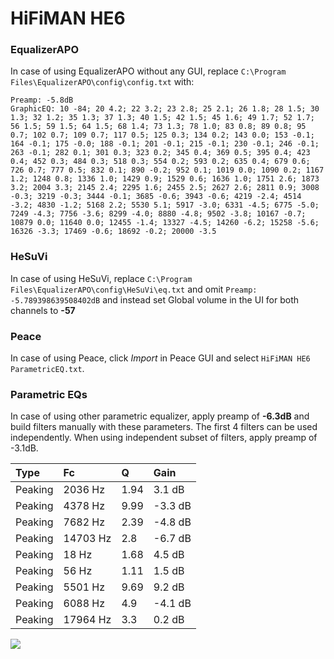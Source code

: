 # HiFiMAN HE6

### EqualizerAPO
In case of using EqualizerAPO without any GUI, replace `C:\Program Files\EqualizerAPO\config\config.txt`
with:
```
Preamp: -5.8dB
GraphicEQ: 10 -84; 20 4.2; 22 3.2; 23 2.8; 25 2.1; 26 1.8; 28 1.5; 30 1.3; 32 1.2; 35 1.3; 37 1.3; 40 1.5; 42 1.5; 45 1.6; 49 1.7; 52 1.7; 56 1.5; 59 1.5; 64 1.5; 68 1.4; 73 1.3; 78 1.0; 83 0.8; 89 0.8; 95 0.7; 102 0.7; 109 0.7; 117 0.5; 125 0.3; 134 0.2; 143 0.0; 153 -0.1; 164 -0.1; 175 -0.0; 188 -0.1; 201 -0.1; 215 -0.1; 230 -0.1; 246 -0.1; 263 -0.1; 282 0.1; 301 0.3; 323 0.2; 345 0.4; 369 0.5; 395 0.4; 423 0.4; 452 0.3; 484 0.3; 518 0.3; 554 0.2; 593 0.2; 635 0.4; 679 0.6; 726 0.7; 777 0.5; 832 0.1; 890 -0.2; 952 0.1; 1019 0.0; 1090 0.2; 1167 1.2; 1248 0.8; 1336 1.0; 1429 0.9; 1529 0.6; 1636 1.0; 1751 2.6; 1873 3.2; 2004 3.3; 2145 2.4; 2295 1.6; 2455 2.5; 2627 2.6; 2811 0.9; 3008 -0.3; 3219 -0.3; 3444 -0.1; 3685 -0.6; 3943 -0.6; 4219 -2.4; 4514 -3.2; 4830 -1.2; 5168 2.2; 5530 5.1; 5917 -3.0; 6331 -4.5; 6775 -5.0; 7249 -4.3; 7756 -3.6; 8299 -4.0; 8880 -4.8; 9502 -3.8; 10167 -0.7; 10879 0.0; 11640 0.0; 12455 -1.4; 13327 -4.5; 14260 -6.2; 15258 -5.6; 16326 -3.3; 17469 -0.6; 18692 -0.2; 20000 -3.5
```

### HeSuVi
In case of using HeSuVi, replace `C:\Program Files\EqualizerAPO\config\HeSuVi\eq.txt` and omit `Preamp:
-5.789398639508402dB` and instead set Global volume in the UI for both channels to **-57**

### Peace
In case of using Peace, click *Import* in Peace GUI and select `HiFiMAN HE6 ParametricEQ.txt`.

### Parametric EQs
In case of using other parametric equalizer, apply preamp of **-6.3dB** and build filters manually
with these parameters. The first 4 filters can be used independently.
When using independent subset of filters, apply preamp of -3.1dB.

| Type    | Fc       |    Q | Gain    |
|:--------|:---------|:-----|:--------|
| Peaking | 2036 Hz  | 1.94 | 3.1 dB  |
| Peaking | 4378 Hz  | 9.99 | -3.3 dB |
| Peaking | 7682 Hz  | 2.39 | -4.8 dB |
| Peaking | 14703 Hz | 2.8  | -6.7 dB |
| Peaking | 18 Hz    | 1.68 | 4.5 dB  |
| Peaking | 56 Hz    | 1.11 | 1.5 dB  |
| Peaking | 5501 Hz  | 9.69 | 9.2 dB  |
| Peaking | 6088 Hz  | 4.9  | -4.1 dB |
| Peaking | 17964 Hz | 3.3  | 0.2 dB  |

![](https://raw.githubusercontent.com/jaakkopasanen/AutoEq/master/results/headphonecom/sbaf-serious/HiFiMAN%20HE6/HiFiMAN%20HE6.png)